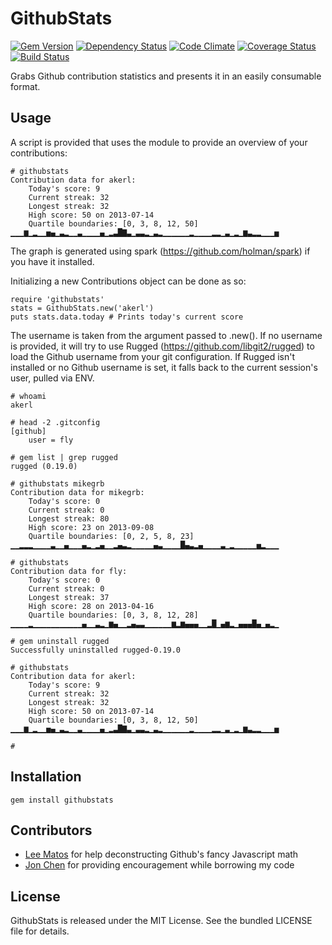 GithubStats
=========

[![Gem Version](https://badge.fury.io/rb/githubstats.png)](http://badge.fury.io/rb/githubstats)
[![Dependency Status](https://gemnasium.com/akerl/githubstats.png)](https://gemnasium.com/akerl/githubstats)
[![Code Climate](https://codeclimate.com/github/akerl/basiccache.png)](https://codeclimate.com/github/akerl/githubstats)
[![Coverage Status](https://coveralls.io/repos/akerl/githubstats/badge.png?branch=master)](https://coveralls.io/r/akerl/githubstats?branch=master)
[![Build Status](https://travis-ci.org/akerl/githubstats.png?branch=master)](https://travis-ci.org/akerl/githubstats)

Grabs Github contribution statistics and presents it in an easily consumable format.

## Usage

A script is provided that uses the module to provide an overview of your contributions:

```
# githubstats
Contribution data for akerl:
    Today's score: 9
    Current streak: 32
    Longest streak: 32
    High score: 50 on 2013-07-14
    Quartile boundaries: [0, 3, 8, 12, 50]
▁▁▁▆▁▂▁▁▅▄▁▃▂▁▁▃▁▁▁▁▄▁▂▃█▇▃▁▃▃▂▁▃▂▁▁▁▁▁▁▂▁▁▁▁▂▂▁▃▁▂▁▆▃▂▂▁▁▁▅
```

The graph is generated using spark (https://github.com/holman/spark) if you have it installed.

Initializing a new Contributions object can be done as so:

```
require 'githubstats'
stats = GithubStats.new('akerl')
puts stats.data.today # Prints today's current score
```

The username is taken from the argument passed to .new(). If no username is provided, it will try to use Rugged (https://github.com/libgit2/rugged) to load the Github username from your git configuration. If Rugged isn't installed or no Github username is set, it falls back to the current session's user, pulled via ENV.

```
# whoami
akerl

# head -2 .gitconfig
[github]
    user = fly

# gem list | grep rugged
rugged (0.19.0)

# githubstats mikegrb
Contribution data for mikegrb:
    Today's score: 0
    Current streak: 0
    Longest streak: 80
    High score: 23 on 2013-09-08
    Quartile boundaries: [0, 2, 5, 8, 23]
▁▁▂▂▂▁▁▁▁▃▁▁▄▁▁▁▄▂▁▂▄▁▁▂▄▃▂▁▁▁▁▁▄▃▁▁▁▁█▄▃▂▄▁▁▁▁▃▁▂▁▁▁▁▁▅▂▁▁▁

# githubstats
Contribution data for fly:
    Today's score: 0
    Current streak: 0
    Longest streak: 37
    High score: 28 on 2013-04-16
    Quartile boundaries: [0, 3, 8, 12, 28]
▁▁▁▁▂▁▁▁▁▁▁▁▁▁▁▁▄▁▁▃▂▁▆▄▁▁▂▄▃▃▁▁▁▁▁▁▆▂▆▄▄▄▁▁▂█▁▄▆▂▁▄▄▄█▄▁▄▂▁

# gem uninstall rugged
Successfully uninstalled rugged-0.19.0

# githubstats
Contribution data for akerl:
    Today's score: 9
    Current streak: 32
    Longest streak: 32
    High score: 50 on 2013-07-14
    Quartile boundaries: [0, 3, 8, 12, 50]
▁▁▁▆▁▂▁▁▅▄▁▃▂▁▁▃▁▁▁▁▄▁▂▃█▇▃▁▃▃▂▁▃▂▁▁▁▁▁▁▂▁▁▁▁▂▂▁▃▁▂▁▆▃▂▂▁▁▁▅

#
```

## Installation

    gem install githubstats

## Contributors

* [Lee Matos](https://github.com/leematos) for help deconstructing Github's fancy Javascript math
* [Jon Chen](https://github.com/fly) for providing encouragement while borrowing my code

## License
GithubStats is released under the MIT License. See the bundled LICENSE file for details.

